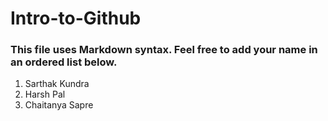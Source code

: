 # Intro-to-Github

### This file uses Markdown syntax. Feel free to add your name in an ordered list below.
1. Sarthak Kundra
2. Harsh Pal
3. Chaitanya Sapre